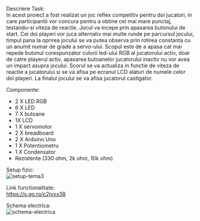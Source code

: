 Descriere Task:  
   In acest proiect a fost realizat un joc reflex competitiv pentru doi jucatori, in care participantii vor concura pentru a obtine cel mai mare punctaj, testandu-si viteza de reactie. Jocul va incepe prin apasarea butonului de start. Cei doi playeri vor juca alternativ mai multe runde pe parcursul jocului, timpul pana la oprirea jocului se va putea observa prin rotirea constanta cu un anumit numar de grade a servo-ului. Scopul este de a apasa cat mai repede butonul corespunzator culorii led-ului RGB al jucatorului activ, doar de catre playerul activ, apasarea butoanelor jucatorului inactiv nu vor avea un impact asupra jocului. Scorul se va actualiza in functie de viteza de reactie a jucatorului si se va afisa pe ecranul LCD alaturi de numele celor doi playeri. La finalul jocului se va afisa jucatorul castigator.  

Componente:    
-	2 X LED RGB  
-	6 X LED  
-	7 X butoane  
-	1X LCD  
-	1 X servomotor  
-	2 X breadboard  
-	2 X Arduino Uno  
-	1 X Potentiometru  
-	1 X Condensator  
-	Rezistente (330 ohm, 2k ohm, 10k ohm)

Setup fizic:  
![setup-tema3](https://github.com/user-attachments/assets/7dfda442-951b-454d-97b8-a8d00e6dad03)  

Link functionalitate:  
https://s.go.ro/c2jvxx38 

Schema electrica:  
![schema-electrica](https://github.com/user-attachments/assets/e1beb47c-bdc9-4fce-8be8-e8f2cb7e120f)







